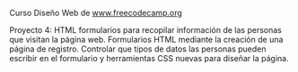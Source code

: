 Curso Diseño Web de www.freecodecamp.org

Proyecto 4: HTML formularios para recopilar información de las personas que visitan la página web.
Formularios HTML mediante la creación de una página de registro.
Controlar que tipos de datos las personas pueden escribir en el formulario y 
herramientas CSS nuevas para diseñar la página.



